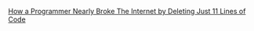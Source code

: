 [How a Programmer Nearly Broke The Internet by Deleting Just 11 Lines of Code](https://www.sciencealert.com/how-a-programmer-almost-broke-the-internet-by-deleting-11-lines-of-code)

